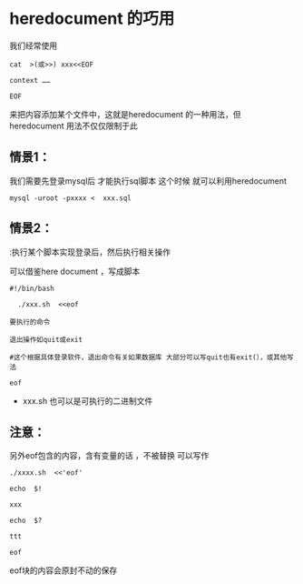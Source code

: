# heredocument 的巧用

我们经常使用

```
cat  >(或>>) xxx<<EOF

context ……

EOF
```

来把内容添加某个文件中，这就是heredocument 的一种用法，但heredocument 用法不仅仅限制于此



## 情景1：

 我们需要先登录mysql后 才能执行sql脚本 这个时候 就可以利用heredocument 

```
mysql -uroot -pxxxx <  xxx.sql
```



## 情景2：

:执行某个脚本实现登录后，然后执行相关操作

可以借鉴here document ，写成脚本   

```
#!/bin/bash

  ./xxx.sh  <<eof

要执行的命令

退出操作如quit或exit  

#这个根据具体登录软件，退出命令有关如果数据库 大部分可以写quit也有exit(），或其他写法

eof
```

- xxx.sh 也可以是可执行的二进制文件

## 注意：

另外eof包含的内容，含有变量的话 ，不被替换 可以写作

```
./xxxx.sh  <<'eof'

echo  $!

xxx

echo  $?

ttt

eof
```



eof块的内容会原封不动的保存